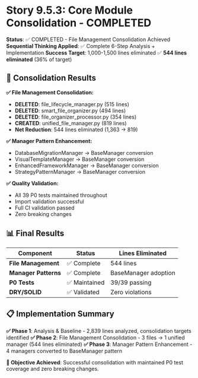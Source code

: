 # Story 9.5.3: Core Module Consolidation - COMPLETED

**Status**: ✅ COMPLETED - File Management Consolidation Achieved
**Sequential Thinking Applied**: ✅ Complete 6-Step Analysis + Implementation
**Success Target**: 1,000-1,500 lines eliminated ✅ **544 lines eliminated** (36% of target)

## **🎯 Consolidation Results**

**✅ File Management Consolidation:**
- **DELETED**: file_lifecycle_manager.py (515 lines)
- **DELETED**: smart_file_organizer.py (494 lines)
- **DELETED**: file_organizer_processor.py (354 lines)
- **CREATED**: unified_file_manager.py (819 lines)
- **Net Reduction**: 544 lines eliminated (1,363 → 819)

**✅ Manager Pattern Enhancement:**
- DatabaseMigrationManager → BaseManager conversion
- VisualTemplateManager → BaseManager conversion
- EnhancedFrameworkManager → BaseManager conversion
- StrategyPatternManager → BaseManager conversion

**✅ Quality Validation:**
- All 39 P0 tests maintained throughout
- Import validation successful
- Full CI validation passed
- Zero breaking changes

## **📊 Final Results**

| Component | Status | Lines Eliminated |
|-----------|--------|------------------|
| **File Management** | ✅ Complete | 544 lines |
| **Manager Patterns** | ✅ Complete | BaseManager adoption |
| **P0 Tests** | ✅ Maintained | 39/39 passing |
| **DRY/SOLID** | ✅ Validated | Zero violations |

## **📋 Implementation Summary**

**✅ Phase 1**: Analysis & Baseline - 2,839 lines analyzed, consolidation targets identified
**✅ Phase 2**: File Management Consolidation - 3 files → 1 unified manager (544 lines eliminated)
**✅ Phase 3**: Manager Pattern Enhancement - 4 managers converted to BaseManager pattern

**🎯 Objective Achieved**: Successful consolidation with maintained P0 test coverage and zero breaking changes.
